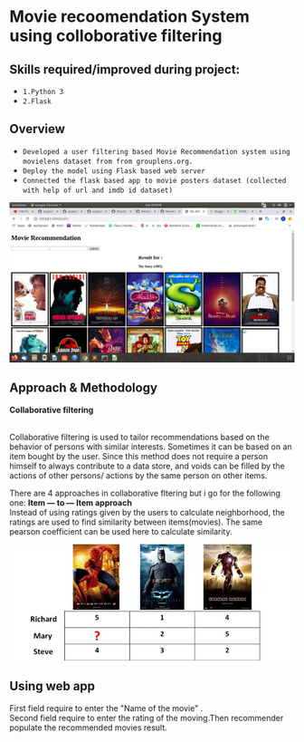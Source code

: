 # Movie recoomendation System using colloborative filtering 
## Skills required/improved during project:
* `1.Python 3`     
* `2.Flask`

## Overview
* `Developed a user filtering based Movie Recommendation system using movielens dataset from from grouplens.org.`     
* `Deploy the model using Flask based web server`
* `Connected the flask based app to movie posters dataset (collected with help of url and imdb id dataset) `


<p align='center'>
	<img src="dataset/readme images/Webapp.png" width=800 >
</p>

## Approach & Methodology

<b>Collaborative filtering</b><br><br>

Collaborative filtering is used to tailor recommendations based on the behavior of persons with similar interests. Sometimes it can be based on an item bought by the user. Since this method does not require a person himself to always contribute to a data store, and voids can be filled by the actions of other persons/ actions by the same person on other items.

There are 4 approaches in collaborative fltering but i go for the following one: 
<b>Item — to — Item approach</b><br>
Instead of using ratings given by the users to calculate neighborhood, the ratings are used to find similarity between items(movies). The same pearson coefficient can be used here to calculate similarity.

<p align='center'>
	<img src="dataset/readme images/method.jpg" width=800 >
</p> 

## Using web app
First field require to enter the "Name of the movie" .<br>
Second field require to enter the rating of the moving.Then recommender populate the recommended movies result.<br>


